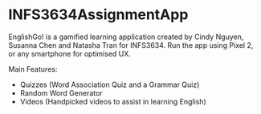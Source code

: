 # INFS3634AssignmentApp
EnglishGo! is a gamified learning application created by Cindy Nguyen, Susanna Chen and Natasha Tran for INFS3634.
Run the app using Pixel 2, or any smartphone for optimised UX. 

Main Features:
- Quizzes (Word Association Quiz and a Grammar Quiz)
- Random Word Generator
- Videos (Handpicked videos to assist in learning English)
